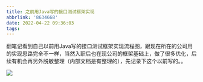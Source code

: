 ```yaml
---
title: 之前用Java写的接口测试框架实现
abbrlink: '8634668'
date: 2022-04-22 09:36:03
tags:
---
```

翻笔记看到自己以前用Java写的接口测试框架实现流程图，跟现在所在的公司用的实现思路完全不一样，当然入职后也在现公司的框架基础上，做了很多优化，后续有机会再另外脱敏整理（内部文档是有整理的），先记录下这个以前写的。。
<!-- more -->
![](https://tva1.sinaimg.cn/large/e6c9d24egy1h1i902rzjxj20u013dwls.jpg)